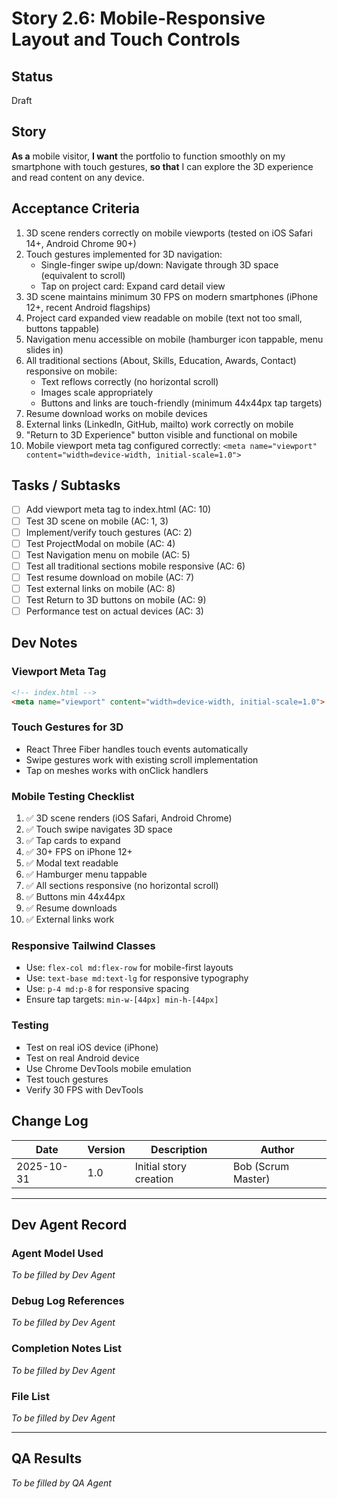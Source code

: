 # Story 2.6: Mobile-Responsive Layout and Touch Controls

## Status
Draft

## Story
**As a** mobile visitor,
**I want** the portfolio to function smoothly on my smartphone with touch gestures,
**so that** I can explore the 3D experience and read content on any device.

## Acceptance Criteria

1. 3D scene renders correctly on mobile viewports (tested on iOS Safari 14+, Android Chrome 90+)
2. Touch gestures implemented for 3D navigation:
   - Single-finger swipe up/down: Navigate through 3D space (equivalent to scroll)
   - Tap on project card: Expand card detail view
3. 3D scene maintains minimum 30 FPS on modern smartphones (iPhone 12+, recent Android flagships)
4. Project card expanded view readable on mobile (text not too small, buttons tappable)
5. Navigation menu accessible on mobile (hamburger icon tappable, menu slides in)
6. All traditional sections (About, Skills, Education, Awards, Contact) responsive on mobile:
   - Text reflows correctly (no horizontal scroll)
   - Images scale appropriately
   - Buttons and links are touch-friendly (minimum 44x44px tap targets)
7. Resume download works on mobile devices
8. External links (LinkedIn, GitHub, mailto) work correctly on mobile
9. "Return to 3D Experience" button visible and functional on mobile
10. Mobile viewport meta tag configured correctly: `<meta name="viewport" content="width=device-width, initial-scale=1.0">`

## Tasks / Subtasks

- [ ] Add viewport meta tag to index.html (AC: 10)
- [ ] Test 3D scene on mobile (AC: 1, 3)
- [ ] Implement/verify touch gestures (AC: 2)
- [ ] Test ProjectModal on mobile (AC: 4)
- [ ] Test Navigation menu on mobile (AC: 5)
- [ ] Test all traditional sections mobile responsive (AC: 6)
- [ ] Test resume download on mobile (AC: 7)
- [ ] Test external links on mobile (AC: 8)
- [ ] Test Return to 3D buttons on mobile (AC: 9)
- [ ] Performance test on actual devices (AC: 3)

## Dev Notes

### Viewport Meta Tag
```html
<!-- index.html -->
<meta name="viewport" content="width=device-width, initial-scale=1.0">
```

### Touch Gestures for 3D
- React Three Fiber handles touch events automatically
- Swipe gestures work with existing scroll implementation
- Tap on meshes works with onClick handlers

### Mobile Testing Checklist
1. ✅ 3D scene renders (iOS Safari, Android Chrome)
2. ✅ Touch swipe navigates 3D space
3. ✅ Tap cards to expand
4. ✅ 30+ FPS on iPhone 12+
5. ✅ Modal text readable
6. ✅ Hamburger menu tappable
7. ✅ All sections responsive (no horizontal scroll)
8. ✅ Buttons min 44x44px
9. ✅ Resume downloads
10. ✅ External links work

### Responsive Tailwind Classes
- Use: `flex-col md:flex-row` for mobile-first layouts
- Use: `text-base md:text-lg` for responsive typography
- Use: `p-4 md:p-8` for responsive spacing
- Ensure tap targets: `min-w-[44px] min-h-[44px]`

### Testing
- Test on real iOS device (iPhone)
- Test on real Android device
- Use Chrome DevTools mobile emulation
- Test touch gestures
- Verify 30 FPS with DevTools

## Change Log
| Date | Version | Description | Author |
|------|---------|-------------|---------|
| 2025-10-31 | 1.0 | Initial story creation | Bob (Scrum Master) |

---

## Dev Agent Record
### Agent Model Used
_To be filled by Dev Agent_

### Debug Log References
_To be filled by Dev Agent_

### Completion Notes List
_To be filled by Dev Agent_

### File List
_To be filled by Dev Agent_

---

## QA Results
_To be filled by QA Agent_
